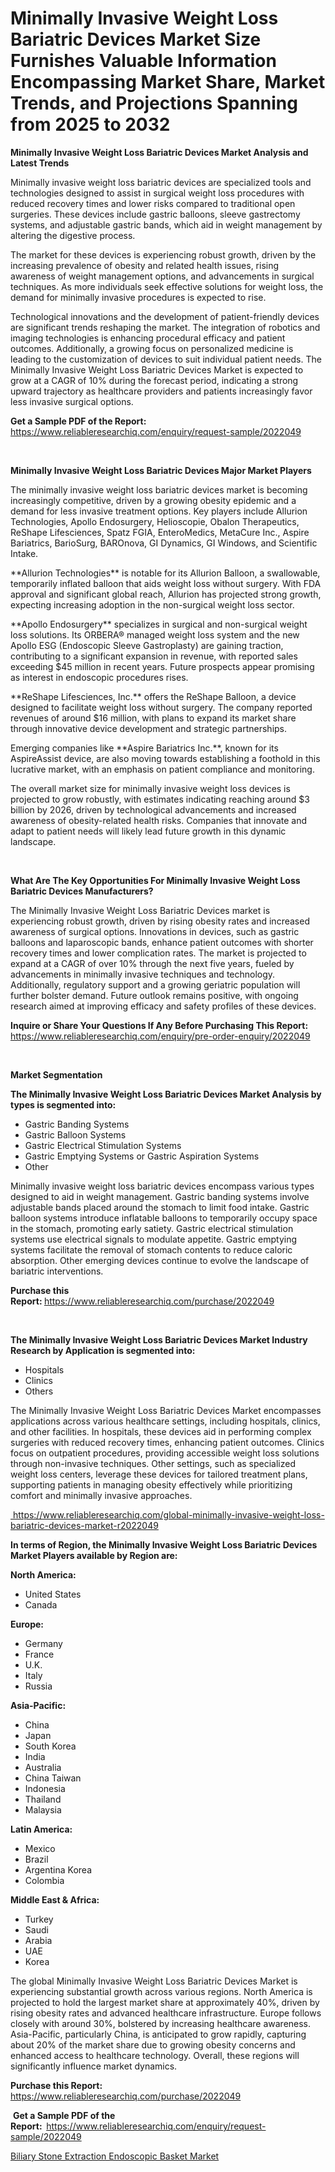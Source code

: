 <p><h1>Minimally Invasive Weight Loss Bariatric Devices Market Size Furnishes Valuable Information Encompassing Market Share, Market Trends, and Projections Spanning from 2025 to 2032</h1></p><p><strong>Minimally Invasive Weight Loss Bariatric Devices Market Analysis and Latest Trends</strong></p>
<p><p>Minimally invasive weight loss bariatric devices are specialized tools and technologies designed to assist in surgical weight loss procedures with reduced recovery times and lower risks compared to traditional open surgeries. These devices include gastric balloons, sleeve gastrectomy systems, and adjustable gastric bands, which aid in weight management by altering the digestive process.</p><p>The market for these devices is experiencing robust growth, driven by the increasing prevalence of obesity and related health issues, rising awareness of weight management options, and advancements in surgical techniques. As more individuals seek effective solutions for weight loss, the demand for minimally invasive procedures is expected to rise.</p><p>Technological innovations and the development of patient-friendly devices are significant trends reshaping the market. The integration of robotics and imaging technologies is enhancing procedural efficacy and patient outcomes. Additionally, a growing focus on personalized medicine is leading to the customization of devices to suit individual patient needs. The Minimally Invasive Weight Loss Bariatric Devices Market is expected to grow at a CAGR of 10% during the forecast period, indicating a strong upward trajectory as healthcare providers and patients increasingly favor less invasive surgical options.</p></p>
<p><strong>Get a Sample PDF of the Report:&nbsp;</strong> <a href="https://www.reliableresearchiq.com/enquiry/request-sample/2022049?utm_campaign=3503&utm_medium=2&utm_source=Github&utm_content=ia&utm_term=29032025&utm_id=minimally-invasive-weight-loss-bariatric-devices">https://www.reliableresearchiq.com/enquiry/request-sample/2022049</a></p>
<p>&nbsp;</p>
<p><strong>Minimally Invasive Weight Loss Bariatric Devices Major Market Players</strong></p>
<p><p>The minimally invasive weight loss bariatric devices market is becoming increasingly competitive, driven by a growing obesity epidemic and a demand for less invasive treatment options. Key players include Allurion Technologies, Apollo Endosurgery, Helioscopie, Obalon Therapeutics, ReShape Lifesciences, Spatz FGIA, EnteroMedics, MetaCure Inc., Aspire Bariatrics, BarioSurg, BAROnova, GI Dynamics, GI Windows, and Scientific Intake.</p><p>**Allurion Technologies** is notable for its Allurion Balloon, a swallowable, temporarily inflated balloon that aids weight loss without surgery. With FDA approval and significant global reach, Allurion has projected strong growth, expecting increasing adoption in the non-surgical weight loss sector.</p><p>**Apollo Endosurgery** specializes in surgical and non-surgical weight loss solutions. Its ORBERA® managed weight loss system and the new Apollo ESG (Endoscopic Sleeve Gastroplasty) are gaining traction, contributing to a significant expansion in revenue, with reported sales exceeding $45 million in recent years. Future prospects appear promising as interest in endoscopic procedures rises.</p><p>**ReShape Lifesciences, Inc.** offers the ReShape Balloon, a device designed to facilitate weight loss without surgery. The company reported revenues of around $16 million, with plans to expand its market share through innovative device development and strategic partnerships. </p><p>Emerging companies like **Aspire Bariatrics Inc.**, known for its AspireAssist device, are also moving towards establishing a foothold in this lucrative market, with an emphasis on patient compliance and monitoring.</p><p>The overall market size for minimally invasive weight loss devices is projected to grow robustly, with estimates indicating reaching around $3 billion by 2026, driven by technological advancements and increased awareness of obesity-related health risks. Companies that innovate and adapt to patient needs will likely lead future growth in this dynamic landscape.</p></p>
<p>&nbsp;</p>
<p><strong>What Are The Key Opportunities For Minimally Invasive Weight Loss Bariatric Devices Manufacturers?</strong></p>
<p><p>The Minimally Invasive Weight Loss Bariatric Devices market is experiencing robust growth, driven by rising obesity rates and increased awareness of surgical options. Innovations in devices, such as gastric balloons and laparoscopic bands, enhance patient outcomes with shorter recovery times and lower complication rates. The market is projected to expand at a CAGR of over 10% through the next five years, fueled by advancements in minimally invasive techniques and technology. Additionally, regulatory support and a growing geriatric population will further bolster demand. Future outlook remains positive, with ongoing research aimed at improving efficacy and safety profiles of these devices.</p></p>
<p><strong>Inquire or Share Your Questions If Any Before Purchasing This Report:</strong> <a href="https://www.reliableresearchiq.com/enquiry/pre-order-enquiry/2022049?utm_campaign=3503&utm_medium=2&utm_source=Github&utm_content=ia&utm_term=29032025&utm_id=minimally-invasive-weight-loss-bariatric-devices">https://www.reliableresearchiq.com/enquiry/pre-order-enquiry/2022049</a></p>
<p>&nbsp;</p>
<p><strong>Market Segmentation</strong></p>
<p><strong>The Minimally Invasive Weight Loss Bariatric Devices Market Analysis by types is segmented into:</strong></p>
<p><ul><li>Gastric Banding Systems</li><li>Gastric Balloon Systems</li><li>Gastric Electrical Stimulation Systems</li><li>Gastric Emptying Systems or Gastric Aspiration Systems</li><li>Other</li></ul></p>
<p><p>Minimally invasive weight loss bariatric devices encompass various types designed to aid in weight management. Gastric banding systems involve adjustable bands placed around the stomach to limit food intake. Gastric balloon systems introduce inflatable balloons to temporarily occupy space in the stomach, promoting early satiety. Gastric electrical stimulation systems use electrical signals to modulate appetite. Gastric emptying systems facilitate the removal of stomach contents to reduce caloric absorption. Other emerging devices continue to evolve the landscape of bariatric interventions.</p></p>
<p><strong>Purchase this Report:&nbsp;</strong><a href="https://www.reliableresearchiq.com/purchase/2022049?utm_campaign=3503&utm_medium=2&utm_source=Github&utm_content=ia&utm_term=29032025&utm_id=minimally-invasive-weight-loss-bariatric-devices">https://www.reliableresearchiq.com/purchase/2022049</a></p>
<p>&nbsp;</p>
<p><strong>The Minimally Invasive Weight Loss Bariatric Devices Market Industry Research by Application is segmented into:</strong></p>
<p><ul><li>Hospitals</li><li>Clinics</li><li>Others</li></ul></p>
<p><p>The Minimally Invasive Weight Loss Bariatric Devices Market encompasses applications across various healthcare settings, including hospitals, clinics, and other facilities. In hospitals, these devices aid in performing complex surgeries with reduced recovery times, enhancing patient outcomes. Clinics focus on outpatient procedures, providing accessible weight loss solutions through non-invasive techniques. Other settings, such as specialized weight loss centers, leverage these devices for tailored treatment plans, supporting patients in managing obesity effectively while prioritizing comfort and minimally invasive approaches.</p></p>
<p><a href="https://www.reliableresearchiq.com/global-minimally-invasive-weight-loss-bariatric-devices-market-r2022049?utm_campaign=3503&utm_medium=2&utm_source=Github&utm_content=ia&utm_term=29032025&utm_id=minimally-invasive-weight-loss-bariatric-devices">&nbsp;https://www.reliableresearchiq.com/global-minimally-invasive-weight-loss-bariatric-devices-market-r2022049</a></p>
<p><strong>In terms of Region, the Minimally Invasive Weight Loss Bariatric Devices Market Players available by Region are:</strong></p>
<p>
    <p> <strong> North America: </strong>
        <ul>
            <li>United States</li>
            <li>Canada</li>
        </ul>
        </p> 
    <p> <strong> Europe: </strong>
        <ul>
            <li>Germany</li>
            <li>France</li>
            <li>U.K.</li>
            <li>Italy</li>
            <li>Russia</li>
        </ul>
        </p> 
    <p> <strong> Asia-Pacific: </strong>
        <ul>
            <li>China</li>
            <li>Japan</li>
            <li>South Korea</li>
            <li>India</li>
            <li>Australia</li>
            <li>China Taiwan</li>
            <li>Indonesia</li>
            <li>Thailand</li>
            <li>Malaysia</li>
        </ul>
        </p> 
    <p> <strong> Latin America: </strong>
        <ul>
            <li>Mexico</li>
            <li>Brazil</li>
            <li>Argentina Korea</li>
            <li>Colombia</li>
        </ul>
        </p> 
    <p> <strong> Middle East & Africa: </strong>
        <ul>
            <li>Turkey</li>
            <li>Saudi</li>
            <li>Arabia</li>
            <li>UAE</li>
            <li>Korea</li>
        </ul>
    </p>
    </p>
<p><p>The global Minimally Invasive Weight Loss Bariatric Devices Market is experiencing substantial growth across various regions. North America is projected to hold the largest market share at approximately 40%, driven by rising obesity rates and advanced healthcare infrastructure. Europe follows closely with around 30%, bolstered by increasing healthcare awareness. Asia-Pacific, particularly China, is anticipated to grow rapidly, capturing about 20% of the market share due to growing obesity concerns and enhanced access to healthcare technology. Overall, these regions will significantly influence market dynamics.</p></p>
<p><strong>Purchase this Report: </strong><a href="https://www.reliableresearchiq.com/purchase/2022049?utm_campaign=3503&utm_medium=2&utm_source=Github&utm_content=ia&utm_term=29032025&utm_id=minimally-invasive-weight-loss-bariatric-devices">https://www.reliableresearchiq.com/purchase/2022049</a></p>
<p>&nbsp;<strong>Get a Sample PDF of the Report:&nbsp;&nbsp;</strong><a href="https://www.reliableresearchiq.com/enquiry/request-sample/2022049?utm_campaign=3503&utm_medium=2&utm_source=Github&utm_content=ia&utm_term=29032025&utm_id=minimally-invasive-weight-loss-bariatric-devices">https://www.reliableresearchiq.com/enquiry/request-sample/2022049</a></p>
<p><strong></strong></p>
<p><p><a href="https://github.com/seibttullyjh/Market-Research-Report-List-1/blob/main/biliary-stone-extraction-endoscopic-basket-market.md?utm_campaign=3503&utm_medium=2&utm_source=Github&utm_content=ia&utm_term=29032025&utm_id=minimally-invasive-weight-loss-bariatric-devices">Biliary Stone Extraction Endoscopic Basket Market</a></p></p>